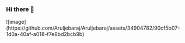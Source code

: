 ### Hi there 👋

<!--
**Aruljebaraj/Aruljebaraj** is a ✨ _special_ ✨ repository because its `README.md` (this file) appears on your GitHub profile.

Here are some ideas to get you started:

👨🏾‍💻 Flutter Developer             
❤️ I love to travel and code.
⚡ The more I learn, the more I realize how much I don't know
-->![image](https://github.com/Aruljebaraj/Aruljebaraj/assets/34904782/90cf5b07-1d0a-40af-a018-f7e8bd2bcb9b)

